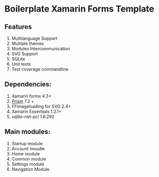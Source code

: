 # Boilerplate Xamarin Forms Template 

## Features
1. Multilanguage Support
2. Multiple themes
3. Modules Intercommunication
4. SVG Support
5. SQLite
6. Unit tests
7. Test coverage commandline

## Dependencies:

1. Xamarin forms 4.3+
2. [Prism](https://github.com/PrismLibrary/Prism) 7.2 +
3. FFimageloading for SVG 2.4+
4. Xamarin Essentials 1.3.1+
5. sqlite-net-pcl 1.6.292

## Main modules:

1. Startup module
2. Account moudle
3. Home module
4. Common module
5. Settings module
6. Navigation Module
